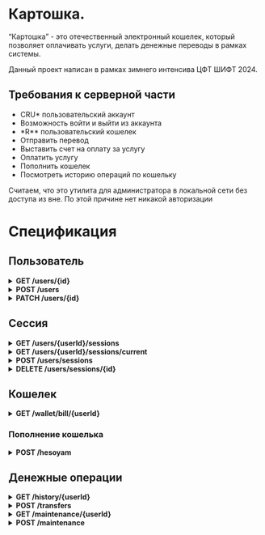 # Картошка.

“Картошка” - это отечественный электронный кошелек, который позволяет оплачивать услуги, делать денежные переводы в
рамках системы.

Данный проект написан в рамках зимнего интенсива ЦФТ ШИФТ 2024.

## Требования к серверной части

* CRU* пользовательский аккаунт
* Возможность войти и выйти из аккаунта
* \*R** пользовательский кошелек
* Отправить перевод
* Выставить счет на оплату за услугу
* Оплатить услугу
* Пополнить кошелек
* Посмотреть историю операций по кошельку

Считаем, что это утилита для администратора в локальной сети без доступа из вне. По этой причине нет никакой авторизации

# Спецификация

## Пользователь

<details>
<summary><strong>GET /users/{id}</strong></summary>
Возвращает информацию о пользователе по его идентификатору

### Request

#### Parameters

| Свойство | Расположение | Тип    | Описание                   |
|----------|--------------|--------|----------------------------|
| id       | queryParams  | string | идентификатор пользователя |

### Response

| Http code | Описание       |
|-----------|----------------|
| 200       | Успешный вызов |

Пример:

```json
{
  "id": "uuid",
  "walletId": "string",
  "firstName": "string",
  "lastName": "string",
  "fullName": "string", //firstName + ' ' + lastName
  "email": "string",
  "phone": long,
  "registrationDate": "dd-mm-yyyy",
  "lastUpdateDate": "dd-mm-yyyy",
  "age": int
}
```

</details>

<details>
<summary><strong>POST /users</strong></summary>
Регистрирует нового пользователя

### Request

#### Parameters

| Свойство  | Расположение | Тип    | Описание                                                              |
|-----------|--------------|--------|-----------------------------------------------------------------------|
| phone     | body         | long   | Номер телефона  пьльзователя                                          |
| password  | body         | string | Пароль пользователя                                                   |
| firstName | body         | string | Имя пользователя                                                      |
| lastName  | body         | string | Фамилия пользователя                                                  |
| email     | body         | string | Электронная почта пользователя                                        |
| age       | body         | int    | Возраст пользователя. Допустимый возраст регистрации от 18 до 100 лет |

### Response

| Http code | Описание       |
|-----------|----------------|
| 200       | Успешный вызов |

Пример:

```json
{
  // empty
}
```

</details>

<details>
<summary><strong>PATCH /users/{id}</strong></summary>
Обновляет информацию о пользователе

### Request

#### Parameters

| Свойство  | Обязательное | Расположение | Тип    | Описание                       |
|-----------|--------------|--------------|--------|--------------------------------|
| id        | да           | queryParams  | string | Идентификатор пользователя     |
| firstName | нет          | body         | string | Имя пользователя               |
| lastName  | нет          | body         | string | Фамилия пользователя           |
| email     | нет          | body         | string | Электронная почта пользователя |

### Response

| Http code | Описание       |
|-----------|----------------|
| 200       | Успешный вызов |

Пример:

```json
{
  "id": "uuid",
  "walletId": "string",
  "firstName": "string",
  "lastName": "string",
  "fullName": "string", //firstName + ' ' + lastName
  "email": "string",
  "phone": long,
  "registrationDate": "dd-mm-yyyy",
  "lastUpdateDate": "dd-mm-yyyy",
  "age": int
}
```

</details>

## Сессия

<details>
<summary><strong>GET /users/{userId}/sessions</strong></summary>
Возвращает информацию сессиях пользователя

### Request

#### Parameters

| Свойство | Расположение | Тип    | Описание                   |
|----------|--------------|--------|----------------------------|
| userId   | queryParams  | string | Идентификатор пользователя |

### Response

| Http code | Описание       |
|-----------|----------------|
| 200       | Успешный вызов |

Пример:

```json
[
  {
    "id": "uuid",
    "userId": "uuid",
    "expirationTime": "dd-mm-yyyy",
    "active": boolean
  },
  {
    ...
  }
]
```

</details>

<details>
<summary><strong>GET /users/{userId}/sessions/current</strong></summary>
Возвращает информацию о текущей сессии пользователя

### Request

#### Parameters

| Свойство | Расположение | Тип    | Описание                   |
|----------|--------------|--------|----------------------------|
| userId   | queryParams  | string | Идентификатор пользователя |

### Response

| Http code | Описание       |
|-----------|----------------|
| 200       | Успешный вызов |

Пример:

```json
{
  "id": "uuid",
  "userId": "uuid",
  "expirationTime": "dd-mm-yyyy",
  "active": boolean
}
```

</details>

<details>
<summary><strong>POST /users/sessions</strong></summary>
Осуществляет вход пользователя в систему. Возможно иметь несколько активных сессий.

### Request

#### Parameters

| Свойство | Расположение | Тип    | Описание                                                |
|----------|--------------|--------|---------------------------------------------------------|
| phone    | body         | long   | Номер телефона пользователя, ассоциируемого с аккаунтом |
| password | body         | string | Пароль пользователя                                     |

### Response

| Http code | Описание       |
|-----------|----------------|
| 200       | Успешный вызов |

Пример:

```json
{
  "id": "uuid",
  "userId": "uuid",
  "token": "string",
  "expirationTime": "dd-mm-yyyy"
}
```

</details>

<details>
<summary><strong>DELETE /users/sessions/{id}</strong></summary>
Удаляет сессию пользователя

### Request

#### Parameters

| Свойство | Расположение | Тип    | Описание                          |
|----------|--------------|--------|-----------------------------------|
| id       | queryParams  | string | Идентификатор сессии пользователя |

### Response

| Http code | Описание       |
|-----------|----------------|
| 200       | Успешный вызов |

Пример:

```json
{
  //empty
}
```

</details>

## Кошелек

<details>
<summary><strong>GET /wallet/bill/{userId}</strong></summary>
Возвращает информацию о счете пользователя

### Request

#### Parameters

| Свойство | Расположение | Тип    | Описание                   |
|----------|--------------|--------|----------------------------|
| userId   | queryParams  | string | Идентификатор пользователя |

### Response

| Http code | Описание       |
|-----------|----------------|
| 200       | Успешный вызов |

Пример:

```json
{
  "id": "uuid",
  "amount": long,
  "lastUpdate": "dd-mm-yyyy"
}
```

</details>

### Пополнение кошелька

<details>
<summary><strong>POST /hesoyam </strong></summary>
Пополняет кошелек

### Request

#### Parameters

| Свойство | Расположение | Тип    | Описание                                                                     |
|----------|--------------|--------|------------------------------------------------------------------------------|
| userId   | body         | string | Идентификатор пользователя                                                   |
| amount   | body         | long   | Количество копеек, зачисляемых на кошелек. Максимальное количество - 1000000 |

### Response

| Http code | Описание       |
|-----------|----------------|
| 200       | Успешный вызов |

Пример:

```json
{
  "userId": "uuid",
  "billId": "uuid",
  "amount": long
}
```

</details>

## Денежные операции

<details>
<summary><strong>GET /history/{userId} </strong></summary>
Возвращает историю операций по кошельку

### Request

#### Parameters

| Свойство | Обязательный | Расположение  | Тип    | Описание                                                                                                                                                                                                                                                                         |
|----------|--------------|---------------|--------|----------------------------------------------------------------------------------------------------------------------------------------------------------------------------------------------------------------------------------------------------------------------------------|
| userId   | да           | queryParams   | string | Идентификатор пользователя                                                                                                                                                                                                                                                       |
| type     | нет          | filter params | enum   | При указании параметра фильтрации возвращает историю, исходя из типа операции. При `type = transfer` возвращаются операции с переводом денежных средств, при `type = payment` возвращаются операции оплаты услуги, `type = refill` возвращаются операции пополнения своего счета |

### Response

| Http code | Описание       |
|-----------|----------------|
| 200       | Успешный вызов |

Пример:

```json
[
  {
    "id": "uuid",
    "userId": "uuid",
    "amount": long,
    "transactionDate": "string",
    "type": "transfer/payment",
    "receiverPhone": long, // optional. Used for type = transfer
    "maintenanceNumber": long, // optional. Used for type = payment,
    "status": "successful"
  }
]
```

</details>

<details>
<summary><strong>POST /transfers </strong></summary>
Денежная транзакция, используемая для оплаты услуги и отправки перевода

### Request

#### Parameters

| Свойство          | Обязательный | Расположение | Тип    | Описание                                                                        |
|-------------------|--------------|--------------|--------|---------------------------------------------------------------------------------|
| userId            | да           | body         | string | Идентификатор отправителя                                                       |
| receiverPhone     | нет          | body         | long   | Номер телефона получателя. Указывается, если не указан maintenanceNumber        |
| maintenanceNumber | нет          | body         | long   | Номер выставленного счета на оплату. Указывается, если не указан  receiverPhone |
| amount            | да           | body         | long   | Количество копеек                                                               |

### Response

| Http code | Описание       |
|-----------|----------------|
| 200       | Успешный вызов |

Пример:

```json
{
  "id": "uuid",
  "userId": "uuid",
  "wallet": {
    "id": "uuid",
    "amount": long
  }
}
```

</details>

<details>
<summary><strong> GET /maintenance/{userId} </strong></summary>
Возвращает информацию об счетах

### Request

#### Parameters

| Свойство | Обязательное | Расположение  | Тип    | Описание                                                                                           |
|----------|--------------|---------------|--------|----------------------------------------------------------------------------------------------------|
| userId   | да           | queryParams   | string | Идентификатор пользователя                                                                         |
| type     | нет          | filter params | string | Тип счета. Возможные значения: inbound - выставленный счет пользователю, outbound - исзодящий счет |

### Response

| Http code | Описание       |
|-----------|----------------|
| 200       | Успешный вызов |

Пример:

```json
[
  {
    "id": "uuid",
    "type": "inbound/outbound",
    "amount": long,
    "maintenanceNumber": long,
    "status": "enum", //paid/unpaid
    "transactionDate": "dd-mm-yyyy"
  }
]
```

</details>

<details>
<summary><strong> POST /maintenance </strong></summary>
Генерирует счет на оплату

### Request

#### Parameters

| Свойство | Расположение | Тип    | Описание                                                              |
|----------|--------------|--------|-----------------------------------------------------------------------|
| userId   | body         | string | Идентификатор пользователя                                            |
| phone    | body         | long   | Номер телефона получателя, который должен будет оплатить обслуживание |
| amount   | body         | long   | Количество копеек                                                     |
| comment  | body         | string | Комментарий копеек                                                    |

### Response

| Http code | Описание       |
|-----------|----------------|
| 200       | Успешный вызов |

Пример:

```json
{
  "id": "uuid",
  "maintenanceNumber": long,
  "status": "enum" //unpaid
}
```

</details>
